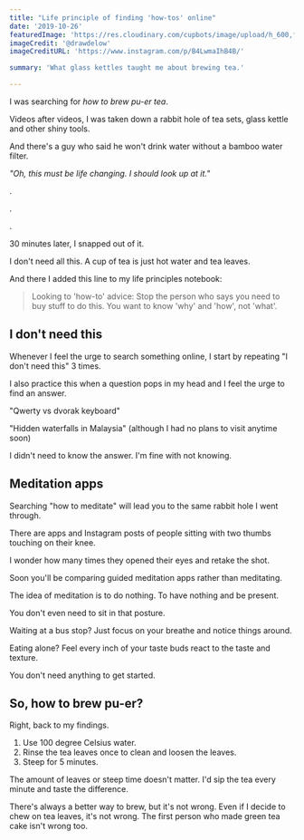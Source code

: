 ```yaml
---
title: "Life principle of finding 'how-tos' online"
date: '2019-10-26'
featuredImage: 'https://res.cloudinary.com/cupbots/image/upload/h_600,f_auto/v1656945275/drawdelow_dig.jpg'
imageCredit: '@drawdelow'
imageCreditURL: 'https://www.instagram.com/p/B4LwmaIhB4B/'

summary: 'What glass kettles taught me about brewing tea.'

---
```


I was searching for _how to brew pu-er tea_.

Videos after videos, I was taken down a rabbit hole of tea sets, glass kettle and other shiny tools.

And there's a guy who said he won't drink water without a bamboo water filter.

_"Oh, this must be life changing. I should look up at it."_

.

.

.

30 minutes later, I snapped out of it.

I don't need all this. A cup of tea is just hot water and tea leaves.

And there I added this line to my life principles notebook:

> Looking to 'how-to' advice: Stop the person who says you need to buy stuff to do this. You want to know 'why' and 'how', not 'what'.

## I don't need this

Whenever I feel the urge to search something online, I start by repeating "I don't need this" 3 times.

I also practice this when a question pops in my head and I feel the urge to find an answer.

"Qwerty vs dvorak keyboard"

"Hidden waterfalls in Malaysia" (although I had no plans to visit anytime soon)

I didn't need to know the answer. I'm fine with not knowing.

## Meditation apps

Searching "how to meditate" will lead you to the same rabbit hole I went through.

There are apps and Instagram posts of people sitting with two thumbs touching on their knee.

I wonder how many times they opened their eyes and retake the shot.

Soon you'll be comparing guided meditation apps rather than meditating.

The idea of meditation is to do nothing. To have nothing and be present.

You don't even need to sit in that posture.

Waiting at a bus stop? Just focus on your breathe and notice things around.

Eating alone? Feel every inch of your taste buds react to the taste and texture.

You don't need anything to get started.

## So, how to brew pu-er?

Right, back to my findings.

1. Use 100 degree Celsius water.
2. Rinse the tea leaves once to clean and loosen the leaves.
3. Steep for 5 minutes.

The amount of leaves or steep time doesn't matter. I'd sip the tea every minute and taste the difference.

There's always a better way to brew, but it's not wrong. Even if I decide to chew on tea leaves, it's not wrong. The first person who made green tea cake isn't wrong too.
